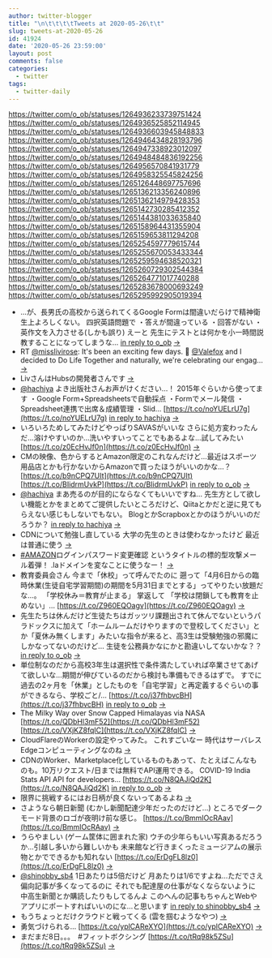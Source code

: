 ```yaml
---
author: twitter-blogger
title: "\n\t\t\t\tTweets at 2020-05-26\t\t"
slug: tweets-at-2020-05-26
id: 41924
date: '2020-05-26 23:59:00'
layout: post
comments: false
categories:
  - twitter
tags:
  - twitter-daily
---
```


https://twitter.com/o_ob/statuses/1264936233739751424 https://twitter.com/o_ob/statuses/1264936525852114945 https://twitter.com/o_ob/statuses/1264936603945848833 https://twitter.com/o_ob/statuses/1264946434828193796 https://twitter.com/o_ob/statuses/1264947338923012097 https://twitter.com/o_ob/statuses/1264948484836192256 https://twitter.com/o_ob/statuses/1264956570841931779 https://twitter.com/o_ob/statuses/1264958325545824256 https://twitter.com/o_ob/statuses/1265126448697757696 https://twitter.com/o_ob/statuses/1265136213356240896 https://twitter.com/o_ob/statuses/1265136214979428353 https://twitter.com/o_ob/statuses/1265142730285412352 https://twitter.com/o_ob/statuses/1265144381033635840 https://twitter.com/o_ob/statuses/1265158964431355904 https://twitter.com/o_ob/statuses/1265159653811294208 https://twitter.com/o_ob/statuses/1265254597779615744 https://twitter.com/o_ob/statuses/1265255670053433344 https://twitter.com/o_ob/statuses/1265259594638520321 https://twitter.com/o_ob/statuses/1265260729302544384 https://twitter.com/o_ob/statuses/1265264771017740288 https://twitter.com/o_ob/statuses/1265283678000693249 https://twitter.com/o_ob/statuses/1265295992905019394  

*   …が、長男氏の高校から送られてくるGoogle Formは間違いだらけで精神衛生上よろしくない。 四択英語問題で ・答えが間違っている ・回答がない ・英作文を入力させる(しかも誤り) えーと 先生にテストとは何かを小一時間説教することになってしまうな… [in reply to o_ob](https://twitter.com/o_ob/statuses/1264764005802901505) [->](https://twitter.com/o_ob/statuses/1264936233739751424)
*   RT [@misslivirose](https://twitter.com/misslivirose): It's been an exciting few days. 🥰 [@Valefox](https://twitter.com/Valefox) and I decided to Do Life Together and naturally, we're celebrating our engag… [->](https://twitter.com/o_ob/statuses/1264936525852114945)
*   LivさんはHubsの開発者さんです [->](https://twitter.com/o_ob/statuses/1264936603945848833)
*   [@hachiya](https://twitter.com/hachiya) よき出版社さんお声がけください…！ 2015年ぐらいから使ってます ・Google Form+Spreadsheetsで自動採点 ・Formでメール発信 ・Spreadsheet連携で出席＆成績管理 ・Slid… [https://t.co/noYUELrU7g](https://t.co/noYUELrU7g) [in reply to hachiya](https://twitter.com/hachiya/statuses/1264944319812665344) [->](https://twitter.com/o_ob/statuses/1264946434828193796)
*   いろいろためしてみたけどやっぱりSAVASがいいな さらに処方変わったんだ…溶けやすいのか…洗いやすいってことでもあるよな…試してみたい [https://t.co/z0EcHvJf0n](https://t.co/z0EcHvJf0n) [->](https://twitter.com/o_ob/statuses/1264947338923012097)
*   CMの映像、色からするとAmazon限定のこれなんだけど…最近はスポーツ用品店とかも行かないからAmazonで買ったほうがいいのかな…？ [https://t.co/b9nCPQ7UIt](https://t.co/b9nCPQ7UIt) [https://t.co/BIidrmUvkP](https://t.co/BIidrmUvkP) [in reply to o_ob](https://twitter.com/o_ob/statuses/1264947338923012097) [->](https://twitter.com/o_ob/statuses/1264948484836192256)
*   [@hachiya](https://twitter.com/hachiya) まあ売るのが目的にならなくてもいいですね… 先生方として欲しい機能とかをまとめてご提供したいところだけど、Qiitaとかだと逆に見てもらえない感じもしないでもない。 BlogとかScrapboxとかのほうがいいのだろうか？ [in reply to hachiya](https://twitter.com/hachiya/statuses/1264952249656082432) [->](https://twitter.com/o_ob/statuses/1264956570841931779)
*   CDNについて勉強し直している 大学の先生のときは使わなかったけど 最近は普通に使う [->](https://twitter.com/o_ob/statuses/1264958325545824256)
*   [#AMAZON](https://twitter.com/search?q=%23AMAZON&src=hash)ログインパスワード変更確認 というタイトルの標的型攻撃メール着弾！ .laドメインを変なことに使うなー！ [->](https://twitter.com/o_ob/statuses/1265126448697757696)
*   教育委員会さん 今まで「休校」って呼んでたのに 遡って「4月6日からの臨時休業(生徒自宅学習期間)の期間を5月31日までとする」ってやりたい放題だな…。 「学校休み＝教育が止まる」 掌返して 「学校は閉鎖しても教育を止めない」… [https://t.co/Z960EQOagv](https://t.co/Z960EQOagv) [->](https://twitter.com/o_ob/statuses/1265136213356240896)
*   先生たちは休んだけど生徒たちはガッツリ課題出されて休んでないというパラドックスに加えて「ホームルームだけやりますので登校してください」とか「夏休み無くします」みたいな指令が来ると、高3生は受験勉強の邪魔にしかなってないのだけど… 生徒を公務員かなにかと勘違いしてないかな？？ [in reply to o_ob](https://twitter.com/o_ob/statuses/1265136213356240896) [->](https://twitter.com/o_ob/statuses/1265136214979428353)
*   単位制なのだから高校3年生は選択性で条件満たしていれば卒業させてあげて欲しいな…期間が伸びているのだから検討も準備もできるはずで。 すでに過去の2ヶ月を「休業」としたものを「自宅学習」と再定義するぐらいの事ができるなら、学校ごと/… [https://t.co/j37fhbvcBH](https://t.co/j37fhbvcBH) [in reply to o_ob](https://twitter.com/o_ob/statuses/1265136214979428353) [->](https://twitter.com/o_ob/statuses/1265142730285412352)
*   The Milky Way over Snow Capped Himalayas via NASA [https://t.co/QDbHl3mF52](https://t.co/QDbHl3mF52) [https://t.co/VXjKZ8fqIC](https://t.co/VXjKZ8fqIC) [->](https://twitter.com/o_ob/statuses/1265144381033635840)
*   CloudFlareのWorkerの設定やってみた。 これすごいなー 時代はサーバレスEdgeコンピューティングなのね [->](https://twitter.com/o_ob/statuses/1265158964431355904)
*   CDNのWorker、Marketplace化しているものもあって、たとえばこんなものも。10万リクエスト/日までは無料でAPI運用できる。 COVID-19 India Stats API API for developers… [https://t.co/N8QAJiQd2K](https://t.co/N8QAJiQd2K) [in reply to o_ob](https://twitter.com/o_ob/statuses/1265158964431355904) [->](https://twitter.com/o_ob/statuses/1265159653811294208)
*   限界に挑戦するにはお日柄が良くないってあるよね [->](https://twitter.com/o_ob/statuses/1265254597779615744)
*   さようなら朝日新聞 (むかし新聞配達少年だったのだけど…) ところでダークモード背景のロゴが夜明け前な感じ。 [https://t.co/BmmIOcRAav](https://t.co/BmmIOcRAav) [->](https://twitter.com/o_ob/statuses/1265255670053433344)
*   うらやましい (ゲーム筐体に囲まれた家) ウチの少年らもいい写真あるだろうか…引越し多いから難しいかも 未来館など行きまくったミュージアムの展示物とかでできるかも知れない [https://t.co/ErDgFL8lz0](https://t.co/ErDgFL8lz0) [->](https://twitter.com/o_ob/statuses/1265259594638520321)
*   [@shinobby_sb4](https://twitter.com/shinobby_sb4) 1日あたりは5倍だけど 月あたりは1/6ですよね…ただでさえ偏向記事が多くなってるのに それでも配達屋の仕事がなくならないように 中高生新聞とか購読したりもしてるんよ このへんの記事もちゃんとWebやアプリにポートすればいいのにな…と思います [in reply to shinobby_sb4](https://twitter.com/shinobby_sb4/statuses/1265260054640340994) [->](https://twitter.com/o_ob/statuses/1265260729302544384)
*   もうちょっとだけクラウドと戦ってくる (雲を掴むようなやつ) [->](https://twitter.com/o_ob/statuses/1265264771017740288)
*   勇気づけられる… [https://t.co/yplCAReXYO](https://t.co/yplCAReXYO) [->](https://twitter.com/o_ob/statuses/1265283678000693249)
*   まだまだ8日。。。　#フィットボクシング [https://t.co/tRq98k5ZSu](https://t.co/tRq98k5ZSu) [->](https://twitter.com/o_ob/statuses/1265295992905019394)